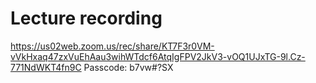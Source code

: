 # Lecture recording
https://us02web.zoom.us/rec/share/KT7F3r0VM-vVkHxaq47zxVuEhAau3wihWTdcf6AtqIgFPV2JkV3-vOQ1UJxTG-9l.Cz-771NdWKT4fn9C
Passcode: b7vw#?SX